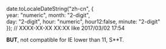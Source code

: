 date.toLocaleDateString("zh-cn", {  
    year: "numeric", month: "2-digit",  
    day: "2-digit", hour: "numeric", hour12:false, minute: "2-digit"  
}); // XXXX-XX-XX XX:XX like 2017/03/02 17:54

**BUT**, not compatible for IE lower than 11, S**T.
